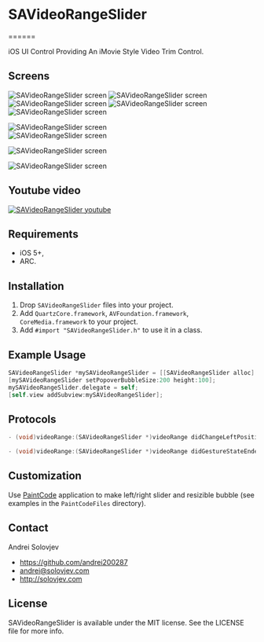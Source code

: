 # SAVideoRangeSlider
======

iOS UI Control Providing An iMovie Style Video Trim Control.

## Screens
![SAVideoRangeSlider screen](http://solovjev.com/libs/SAVideoRangeSlider/yellow_ipad.png "SAVideoRangeSlider screen")
![SAVideoRangeSlider screen](http://solovjev.com/libs/SAVideoRangeSlider/gray_ipad.png "SAVideoRangeSlider screen")
![SAVideoRangeSlider screen](http://solovjev.com/libs/SAVideoRangeSlider/purple_ipad.png "SAVideoRangeSlider screen")
![SAVideoRangeSlider screen](http://solovjev.com/libs/SAVideoRangeSlider/green_ipad.png "SAVideoRangeSlider screen")
![SAVideoRangeSlider screen](http://solovjev.com/libs/SAVideoRangeSlider/star_ipad.png "SAVideoRangeSlider screen")

![SAVideoRangeSlider screen](http://solovjev.com/libs/SAVideoRangeSlider/yellow_iphone.png "SAVideoRangeSlider screen")      
![SAVideoRangeSlider screen](http://solovjev.com/libs/SAVideoRangeSlider/gray_iphone.png "SAVideoRangeSlider screen")

![SAVideoRangeSlider screen](http://solovjev.com/libs/SAVideoRangeSlider/purple_iphone.png "SAVideoRangeSlider screen")

![SAVideoRangeSlider screen](http://solovjev.com/libs/SAVideoRangeSlider/green_iphone.png "SAVideoRangeSlider screen")

## Youtube video
[![SAVideoRangeSlider youtube](http://solovjev.com/libs/SAVideoRangeSlider/youtube-savideorangeslider.png "Youtube demo")](http://youtu.be/icyx4DMLu6k)  



## Requirements

- iOS 5+,
- ARC.

## Installation

1. Drop `SAVideoRangeSlider` files into your project.
2. Add `QuartzCore.framework`, `AVFoundation.framework`, `CoreMedia.framework` to your project.
3. Add `#import "SAVideoRangeSlider.h"` to use it in a class.


## Example Usage

``` objective-c
SAVideoRangeSlider *mySAVideoRangeSlider = [[SAVideoRangeSlider alloc] initWithFrame:CGRectMake(10, 200, self.view.frame.size.width-20, 70) videoUrl:videoFileUrl ];
[mySAVideoRangeSlider setPopoverBubbleSize:200 height:100];
mySAVideoRangeSlider.delegate = self;
[self.view addSubview:mySAVideoRangeSlider];
```

## Protocols

``` objective-c
- (void)videoRange:(SAVideoRangeSlider *)videoRange didChangeLeftPosition:(CGFloat)leftPosition rightPosition:(CGFloat)rightPosition;
```

``` objective-c
- (void)videoRange:(SAVideoRangeSlider *)videoRange didGestureStateEndedLeftPosition:(CGFloat)leftPosition rightPosition:(CGFloat)rightPosition;
```

## Customization

Use [PaintCode](http://www.paintcodeapp.com/) application to make left/right slider and resizible bubble (see examples in the `PaintCodeFiles`  directory). 

## Contact

Andrei Solovjev

- https://github.com/andrei200287
- andrei@solovjev.com
- http://solovjev.com

## License
SAVideoRangeSlider is available under the MIT license. See the LICENSE file for more info.
